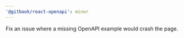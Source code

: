 ```yaml
---
'@gitbook/react-openapi': minor
---
```


Fix an issue where a missing OpenAPI example would crash the page.
